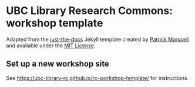 # UBC Library Research Commons: workshop template

Adapted from the [just-the-docs](https://github.com/pmarsceill/just-the-docs) Jekyll template created by [Patrick Marsceil](https://github.com/pmarsceill) and available under the [MIT License](http://opensource.org/licenses/MIT).

<!-- <a rel="license" href="http://creativecommons.org/licenses/by/4.0/"><img alt="Creative Commons License" style="border-width:0" src="https://i.creativecommons.org/l/by/4.0/88x31.png" /></a><br />This work (the content of this website) is licensed under a <a rel="license" href="http://creativecommons.org/licenses/by/4.0/">Creative Commons Attribution 4.0 International License</a>. !-->

## Set up a new workshop site
See https://ubc-library-rc.github.io/rc-workshop-template/ for instructions.
